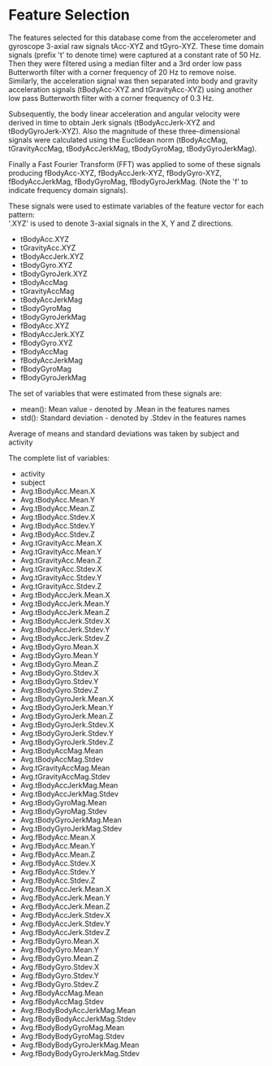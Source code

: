 Feature Selection 
=================
The features selected for this database come from the accelerometer and gyroscope 3-axial raw signals tAcc-XYZ and tGyro-XYZ. These time domain 
signals (prefix 't' to denote time) were captured at a constant rate of 50 Hz. Then they were filtered using a median filter and a 3rd order low 
pass Butterworth filter with a corner frequency of 20 Hz to remove noise. Similarly, the acceleration signal was then separated into body and 
gravity acceleration signals (tBodyAcc-XYZ and tGravityAcc-XYZ) using another low pass Butterworth filter with a corner frequency of 0.3 Hz. 

Subsequently, the body linear acceleration and angular velocity were derived in time to obtain Jerk signals (tBodyAccJerk-XYZ and tBodyGyroJerk-XYZ). 
Also the magnitude of these three-dimensional signals were calculated using the Euclidean norm (tBodyAccMag, tGravityAccMag, tBodyAccJerkMag, 
tBodyGyroMag, tBodyGyroJerkMag). 

Finally a Fast Fourier Transform (FFT) was applied to some of these signals producing fBodyAcc-XYZ, fBodyAccJerk-XYZ, fBodyGyro-XYZ, fBodyAccJerkMag, 
fBodyGyroMag, fBodyGyroJerkMag. (Note the 'f' to indicate frequency domain signals). 

These signals were used to estimate variables of the feature vector for each pattern:  
'.XYZ' is used to denote 3-axial signals in the X, Y and Z directions.

- tBodyAcc.XYZ
- tGravityAcc.XYZ
- tBodyAccJerk.XYZ
- tBodyGyro.XYZ
- tBodyGyroJerk.XYZ
- tBodyAccMag
- tGravityAccMag
- tBodyAccJerkMag
- tBodyGyroMag
- tBodyGyroJerkMag
- fBodyAcc.XYZ
- fBodyAccJerk.XYZ
- fBodyGyro.XYZ
- fBodyAccMag
- fBodyAccJerkMag
- fBodyGyroMag
- fBodyGyroJerkMag

The set of variables that were estimated from these signals are: 

- mean(): Mean value - denoted by .Mean in the features names
- std(): Standard deviation - denoted by .Stdev in the features names

Average of means and standard deviations was taken by subject and activity

The complete list of variables:

- activity
- subject
- Avg.tBodyAcc.Mean.X
- Avg.tBodyAcc.Mean.Y
- Avg.tBodyAcc.Mean.Z
- Avg.tBodyAcc.Stdev.X
- Avg.tBodyAcc.Stdev.Y
- Avg.tBodyAcc.Stdev.Z
- Avg.tGravityAcc.Mean.X
- Avg.tGravityAcc.Mean.Y
- Avg.tGravityAcc.Mean.Z
- Avg.tGravityAcc.Stdev.X
- Avg.tGravityAcc.Stdev.Y
- Avg.tGravityAcc.Stdev.Z
- Avg.tBodyAccJerk.Mean.X
- Avg.tBodyAccJerk.Mean.Y
- Avg.tBodyAccJerk.Mean.Z
- Avg.tBodyAccJerk.Stdev.X
- Avg.tBodyAccJerk.Stdev.Y
- Avg.tBodyAccJerk.Stdev.Z
- Avg.tBodyGyro.Mean.X
- Avg.tBodyGyro.Mean.Y
- Avg.tBodyGyro.Mean.Z
- Avg.tBodyGyro.Stdev.X
- Avg.tBodyGyro.Stdev.Y
- Avg.tBodyGyro.Stdev.Z
- Avg.tBodyGyroJerk.Mean.X
- Avg.tBodyGyroJerk.Mean.Y
- Avg.tBodyGyroJerk.Mean.Z
- Avg.tBodyGyroJerk.Stdev.X
- Avg.tBodyGyroJerk.Stdev.Y
- Avg.tBodyGyroJerk.Stdev.Z
- Avg.tBodyAccMag.Mean
- Avg.tBodyAccMag.Stdev
- Avg.tGravityAccMag.Mean
- Avg.tGravityAccMag.Stdev
- Avg.tBodyAccJerkMag.Mean
- Avg.tBodyAccJerkMag.Stdev
- Avg.tBodyGyroMag.Mean
- Avg.tBodyGyroMag.Stdev
- Avg.tBodyGyroJerkMag.Mean
- Avg.tBodyGyroJerkMag.Stdev
- Avg.fBodyAcc.Mean.X
- Avg.fBodyAcc.Mean.Y
- Avg.fBodyAcc.Mean.Z
- Avg.fBodyAcc.Stdev.X
- Avg.fBodyAcc.Stdev.Y
- Avg.fBodyAcc.Stdev.Z
- Avg.fBodyAccJerk.Mean.X
- Avg.fBodyAccJerk.Mean.Y
- Avg.fBodyAccJerk.Mean.Z
- Avg.fBodyAccJerk.Stdev.X
- Avg.fBodyAccJerk.Stdev.Y
- Avg.fBodyAccJerk.Stdev.Z
- Avg.fBodyGyro.Mean.X
- Avg.fBodyGyro.Mean.Y
- Avg.fBodyGyro.Mean.Z
- Avg.fBodyGyro.Stdev.X
- Avg.fBodyGyro.Stdev.Y
- Avg.fBodyGyro.Stdev.Z
- Avg.fBodyAccMag.Mean
- Avg.fBodyAccMag.Stdev
- Avg.fBodyBodyAccJerkMag.Mean
- Avg.fBodyBodyAccJerkMag.Stdev
- Avg.fBodyBodyGyroMag.Mean
- Avg.fBodyBodyGyroMag.Stdev
- Avg.fBodyBodyGyroJerkMag.Mean
- Avg.fBodyBodyGyroJerkMag.Stdev


